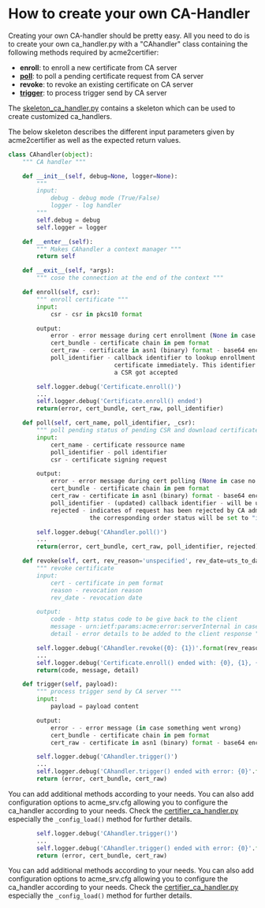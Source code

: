 <!-- markdownlint-disable  MD013 -->
# How to create your own CA-Handler

Creating your own CA-handler should be pretty easy.  All you need to do is to create your own ca_handler.py with a "CAhandler" class containing the following methods required by acme2certifier:

- __enroll__: to enroll a new certificate from CA server
- [__poll__](poll.md): to poll a pending certificate request from CA server
- __revoke__: to revoke an existing certificate on CA server
- [__trigger__](trigger.md): to process trigger send by CA server

The [skeleton_ca_handler.py](../examples/ca_handler/skeleton_ca_handler.py) contains a skeleton which can be used to create customized ca_handlers.

The below skeleton describes the different input parameters given by acme2certifier as well as the expected return values.

```python
class CAhandler(object):
    """ CA handler """

    def __init__(self, debug=None, logger=None):
        """
        input:
            debug - debug mode (True/False)
            logger - log handler
        """
        self.debug = debug
        self.logger = logger

    def __enter__(self):
        """ Makes CAhandler a context manager """
        return self

    def __exit__(self, *args):
        """ cose the connection at the end of the context """

    def enroll(self, csr):
        """ enroll certificate """
        input:
            csr - csr in pkcs10 format

        output:
            error - error message during cert enrollment (None in case no error occured)
            cert_bundle - certificate chain in pem format
            cert_raw - certificate in asn1 (binary) format - base64 encoded
            poll_identifier - callback identifier to lookup enrollment request in case the CA server does not issue
                              certificate immediately. This identifier will be used by the polling method check if
                              a CSR got accepted

        self.logger.debug('Certificate.enroll()')
        ...
        self.logger.debug('Certificate.enroll() ended')
        return(error, cert_bundle, cert_raw, poll_identifier)

    def poll(self, cert_name, poll_identifier, _csr):
        """ poll pending status of pending CSR and download certificates """
        input:
            cert_name - certificate ressource name
            poll_identifier - poll identifier
            csr - certificate signing request

        output:
            error - error message during cert polling (None in case no error occured)
            cert_bundle - certificate chain in pem format
            cert_raw - certificate in asn1 (binary) format - base64 encoded
            poll_identifier - (updated) callback identifier - will be updated in database for later lookups
            rejected - indicates of request has been rejected by CA admistrator - in case of a request rejection
                       the corresponding order status will be set to "invalid" state

        self.logger.debug('CAhandler.poll()')
        ...
        return(error, cert_bundle, cert_raw, poll_identifier, rejected)

    def revoke(self, cert, rev_reason='unspecified', rev_date=uts_to_date_utc(uts_now())):
        """ revoke certificate
        input:
            cert - certificate in pem format
            reason - revocation reason
            rev_date - revocation date

        output:
            code - http status code to be give back to the client
            message - urn:ietf:params:acme:error:serverInternal in case of an error, None in case of no errors
            detail - error details to be added to the client response """

        self.logger.debug('CAhandler.revoke({0}: {1})'.format(rev_reason, rev_date))
        ...
        self.logger.debug('Certificate.enroll() ended with: {0}, {1}, {2}'.format(code, message, detail))
        return(code, message, detail)

    def trigger(self, payload):
        """ process trigger send by CA server """
        input:
            payload = payload content

        output:
            error - - error message (in case something went wrong)
            cert_bundle - certificate chain in pem format
            cert_raw - certificate in asn1 (binary) format - base64 encoded

        self.logger.debug('CAhandler.trigger()')
        ...
        self.logger.debug('CAhandler.trigger() ended with error: {0}'.format(error))
        return (error, cert_bundle, cert_raw)
```

You can add additional methods according to your needs. You can also add configuration options to acme_srv.cfg allowing you to configure the ca_handler according to your needs.
Check the [certifier_ca_handler.py](../examples/ca_handler/certifier_ca_handler.py) especially the `_config_load()` method for further details.

```python
        self.logger.debug('CAhandler.trigger()')
        ...
        self.logger.debug('CAhandler.trigger() ended with error: {0}'.format(error))
        return (error, cert_bundle, cert_raw)
```

You can add additional methods according to your needs. You can also add configuration options to acme_srv.cfg allowing you to configure the ca_handler according to your needs.
Check the [certifier_ca_handler.py](../examples/ca_handler/certifier_ca_handler.py) especially the `_config_load()` method for further details.
